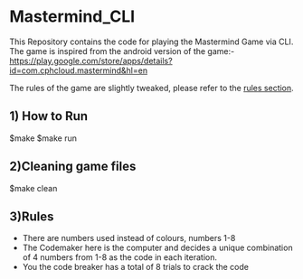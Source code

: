 # Mastermind_CLI
This Repository contains the code for playing the Mastermind Game via CLI.
The game is inspired from the android version of the game:-https://play.google.com/store/apps/details?id=com.cphcloud.mastermind&hl=en

The rules of the game are slightly tweaked, please refer to the [rules section](#H2R).

## <a name="H2R"></a> 1) How to Run
  $make
  $make run

## <a name="H2R"></a> 2)Cleaning game files
  $make clean

## <a name="H2R"></a> 3)Rules
* There are numbers used instead of colours, numbers 1-8
* The Codemaker here is the computer and decides a unique combination of 4 numbers from 1-8 as the code in each iteration.
* You the code breaker has a total of 8 trials to crack the code

